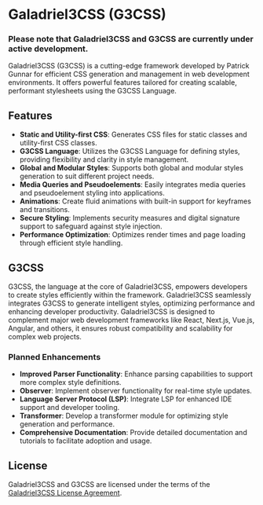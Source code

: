 # Galadriel3CSS (G3CSS)

### Please note that Galadriel3CSS and G3CSS are currently under active development.

Galadriel3CSS (G3CSS) is a cutting-edge framework developed by Patrick Gunnar for efficient CSS generation and management in web development environments. It offers powerful features tailored for creating scalable, performant stylesheets using the G3CSS Language.

## Features

- **Static and Utility-first CSS**: Generates CSS files for static classes and utility-first CSS classes.
- **G3CSS Language**: Utilizes the G3CSS Language for defining styles, providing flexibility and clarity in style management.
- **Global and Modular Styles**: Supports both global and modular styles generation to suit different project needs.
- **Media Queries and Pseudoelements**: Easily integrates media queries and pseudoelement styling into applications.
- **Animations**: Create fluid animations with built-in support for keyframes and transitions.
- **Secure Styling**: Implements security measures and digital signature support to safeguard against style injection.
- **Performance Optimization**: Optimizes render times and page loading through efficient style handling.

## G3CSS

G3CSS, the language at the core of Galadriel3CSS, empowers developers to create styles efficiently within the framework. Galadriel3CSS seamlessly integrates G3CSS to generate intelligent styles, optimizing performance and enhancing developer productivity. Galadriel3CSS is designed to complement major web development frameworks like React, Next.js, Vue.js, Angular, and others, it ensures robust compatibility and scalability for complex web projects.

### Planned Enhancements

- **Improved Parser Functionality**: Enhance parsing capabilities to support more complex style definitions.
- **Observer**: Implement observer functionality for real-time style updates.
- **Language Server Protocol (LSP)**: Integrate LSP for enhanced IDE support and developer tooling.
- **Transformer**: Develop a transformer module for optimizing style generation and performance.
- **Comprehensive Documentation**: Provide detailed documentation and tutorials to facilitate adoption and usage.

## License

Galadriel3CSS and G3CSS are licensed under the terms of the [Galadriel3CSS License Agreement](LICENSE.md).
